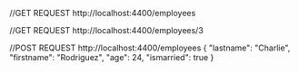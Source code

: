 //GET REQUEST
http://localhost:4400/employees

//GET REQUEST
http://localhost:4400/employees/3

//POST REQUEST
http://localhost:4400/employees
{
        "lastname": "Charlie",
        "firstname": "Rodriguez",
        "age": 24,
        "ismarried": true
}
